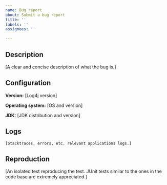```yaml
---
name: Bug report
about: Submit a bug report
title: ''
labels: ''
assignees: ''

---
```


## Description

[A clear and concise description of what the bug is.]

## Configuration

**Version:** [Log4j version]

**Operating system:** [OS and version]

**JDK:** [JDK distribution and version]

## Logs

```
[Stacktraces, errors, etc. relevant applications logs.]
```

## Reproduction

[An isolated test reproducing the test.
JUnit tests similar to the ones in the code base are extremely appreciated.]
